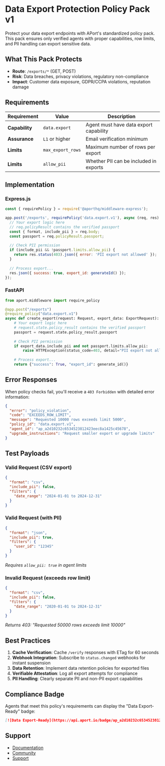 # Data Export Protection Policy Pack v1

Protect your data export endpoints with APort's standardized policy pack. This pack ensures only verified agents with proper capabilities, row limits, and PII handling can export sensitive data.

## What This Pack Protects

- **Route**: `/exports/*` (GET, POST)
- **Risk**: Data breaches, privacy violations, regulatory non-compliance
- **Impact**: Customer data exposure, GDPR/CCPA violations, reputation damage

## Requirements

| Requirement | Value | Description |
|-------------|-------|-------------|
| **Capability** | `data.export` | Agent must have data export capability |
| **Assurance** | `L1` or higher | Email verification minimum |
| **Limits** | `max_export_rows` | Maximum number of rows per export |
| **Limits** | `allow_pii` | Whether PII can be included in exports |

## Implementation

### Express.js

```javascript
const { requirePolicy } = require('@aporthq/middleware-express');

app.post('/exports', requirePolicy('data.export.v1'), async (req, res) => {
  // Your export logic here
  // req.policyResult contains the verified passport
  const { format, include_pii } = req.body;
  const passport = req.policyResult.passport;
  
  // Check PII permission
  if (include_pii && !passport.limits.allow_pii) {
    return res.status(403).json({ error: 'PII export not allowed' });
  }
  
  // Process export...
  res.json({ success: true, export_id: generateId() });
});
```

### FastAPI

```python
from aport.middleware import require_policy

@app.post("/exports")
@require_policy("data.export.v1")
async def create_export(request: Request, export_data: ExportRequest):
    # Your export logic here
    # request.state.policy_result contains the verified passport
    passport = request.state.policy_result.passport
    
    # Check PII permission
    if export_data.include_pii and not passport.limits.allow_pii:
        raise HTTPException(status_code=403, detail="PII export not allowed")
    
    # Process export...
    return {"success": True, "export_id": generate_id()}
```

## Error Responses

When policy checks fail, you'll receive a `403 Forbidden` with detailed error information:

```json
{
  "error": "policy_violation",
  "code": "EXCEEDS_ROW_LIMIT",
  "message": "Requested 10000 rows exceeds limit 5000",
  "policy_id": "data.export.v1",
  "agent_id": "ap_a2d10232c6534523812423eec8a1425c45678",
  "upgrade_instructions": "Request smaller export or upgrade limits"
}
```

## Test Payloads

### Valid Request (CSV export)
```json
{
  "format": "csv",
  "include_pii": false,
  "filters": {
    "date_range": "2024-01-01 to 2024-12-31"
  }
}
```

### Valid Request (with PII)
```json
{
  "format": "json",
  "include_pii": true,
  "filters": {
    "user_id": "12345"
  }
}
```
*Requires `allow_pii: true` in agent limits*

### Invalid Request (exceeds row limit)
```json
{
  "format": "csv",
  "include_pii": false,
  "filters": {
    "date_range": "2020-01-01 to 2024-12-31"
  }
}
```
*Returns 403: "Requested 50000 rows exceeds limit 10000"*

## Best Practices

1. **Cache Verification**: Cache `/verify` responses with ETag for 60 seconds
2. **Webhook Integration**: Subscribe to `status.changed` webhooks for instant suspension
3. **Data Retention**: Implement data retention policies for exported files
4. **Verifiable Attestation**: Log all export attempts for compliance
5. **PII Handling**: Clearly separate PII and non-PII export capabilities

## Compliance Badge

Agents that meet this policy's requirements can display the "Data Export-Ready" badge:

```markdown
[![Data Export-Ready](https://api.aport.io/badge/ap_a2d10232c6534523812423eec8a1425c45678.svg)](https://aport.io/agents/ap_a2d10232c6534523812423eec8a1425c45678)
```

## Support

- [Documentation](https://aport.io/docs/policies/data.export.v1)
- [Community](https://github.com/aporthq/community)
- [Support](https://aport.io/support)
